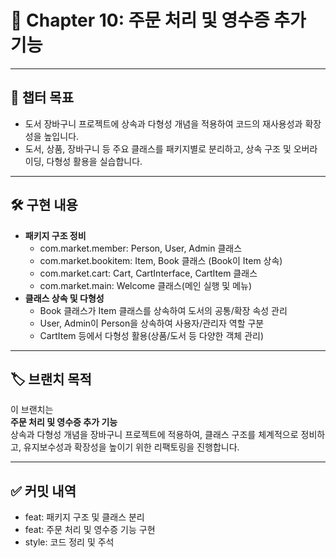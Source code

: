 # 📖 Chapter 10: 주문 처리 및 영수증 추가 기능

---

## 📌 챕터 목표

- 도서 장바구니 프로젝트에 상속과 다형성 개념을 적용하여 코드의 재사용성과 확장성을 높입니다.
- 도서, 상품, 장바구니 등 주요 클래스를 패키지별로 분리하고,
  상속 구조 및 오버라이딩, 다형성 활용을 실습합니다.

---

## 🛠️ 구현 내용

- **패키지 구조 정비**  
  - com.market.member: Person, User, Admin 클래스
  - com.market.bookitem: Item, Book 클래스 (Book이 Item 상속)
  - com.market.cart: Cart, CartInterface, CartItem 클래스
  - com.market.main: Welcome 클래스(메인 실행 및 메뉴)
- **클래스 상속 및 다형성**  
  - Book 클래스가 Item 클래스를 상속하여 도서의 공통/확장 속성 관리
  - User, Admin이 Person을 상속하여 사용자/관리자 역할 구분
  - CartItem 등에서 다형성 활용(상품/도서 등 다양한 객체 관리)

---

## 🏷️ 브랜치 목적

이 브랜치는  
**주문 처리 및 영수증 추가 기능**  
상속과 다형성 개념을 장바구니 프로젝트에 적용하여,
클래스 구조를 체계적으로 정비하고,
유지보수성과 확장성을 높이기 위한 리팩토링을 진행합니다.

---

## ✅ 커밋 내역

- feat: 패키지 구조 및 클래스 분리
- feat: 주문 처리 및 영수증 기능 구현
- style: 코드 정리 및 주석
